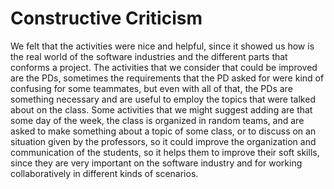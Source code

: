 # Constructive Criticism

We felt that the activities were nice and helpful, since it showed us how is the real world of the software industries and the different parts that conforms a project.
The activities that we consider that could be improved are the PDs, sometimes the requirements that the PD asked for were kind of confusing for some teammates, but even with all of that, the PDs are something necessary and are useful to employ the topics that were talked about on the class.
Some activities that we might suggest adding are that some day of the week, the class is organized in random teams, and are asked to make something about a topic of some class, or to discuss on an situation given by the professors, so it could improve the organization and communication of the students, so it helps them to improve their soft skills, since they are very important on the software industry and for working collaboratively in different kinds of scenarios.
